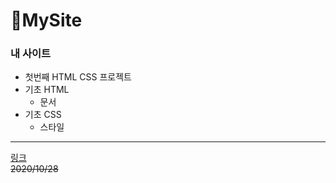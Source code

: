 # 💟MySite
### 내 사이트
+ 첫번째 HTML CSS 프로젝트
+ 기초 HTML
  + 문서
+ 기초 CSS
  - 스타일

<hr/>

[링크](https://hyojeongpark.github.io/MySite/)   
~~2020/10/28~~
